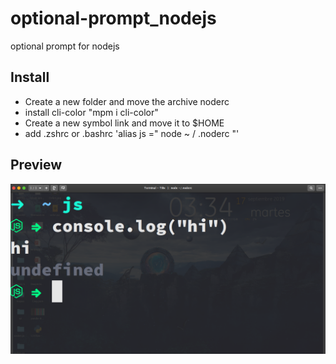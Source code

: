 # optional-prompt_nodejs
optional prompt for nodejs
## Install
* Create a new folder and move the archive noderc
* install cli-color "mpm i cli-color"
* Create a new symbol link and move it to $HOME
* add .zshrc or .bashrc 'alias js =" node ~ / .noderc "'
## Preview
![js-preview](/preview.png)
